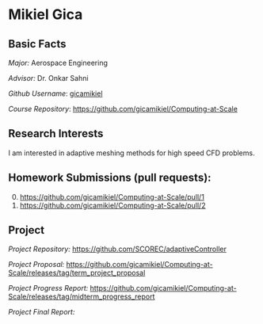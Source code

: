# Mikiel Gica

## Basic Facts
*Major:* Aerospace Engineering

*Advisor:* Dr. Onkar Sahni

*Github Username*: [gicamikiel](https://github.com/gicamikiel)

*Course Repository*: https://github.com/gicamikiel/Computing-at-Scale


## Research Interests
I am interested in adaptive meshing methods for high speed CFD problems.


## Homework Submissions (pull requests):
0. https://github.com/gicamikiel/Computing-at-Scale/pull/1
1. https://github.com/gicamikiel/Computing-at-Scale/pull/2


## Project
*Project Repository:* https://github.com/SCOREC/adaptiveController

*Project Proposal:* https://github.com/gicamikiel/Computing-at-Scale/releases/tag/term_project_proposal

*Project Progress Report:* https://github.com/gicamikiel/Computing-at-Scale/releases/tag/midterm_progress_report

*Project Final Report:*
